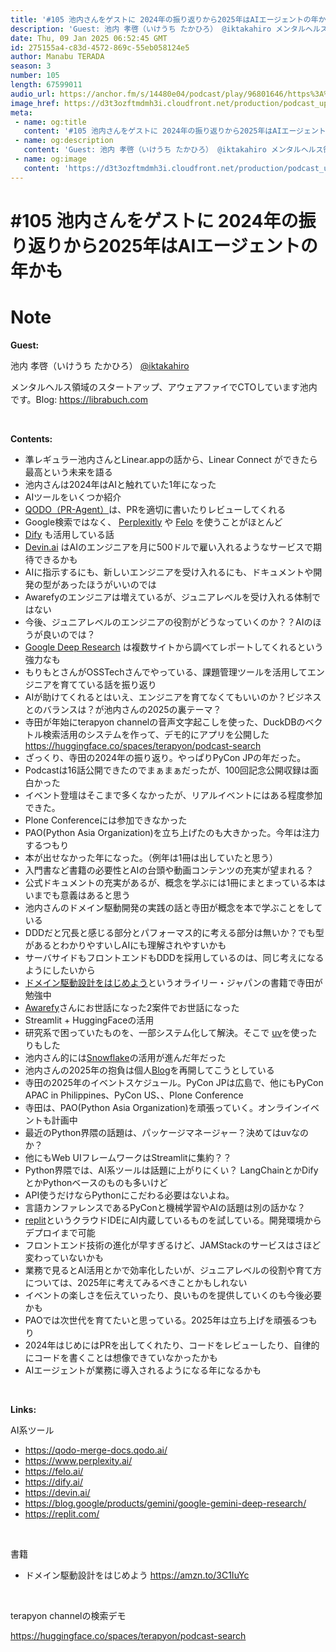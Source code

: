 ```yaml
---
title: '#105 池内さんをゲストに 2024年の振り返りから2025年はAIエージェントの年かも'
description: 'Guest: 池内 孝啓（いけうち たかひろ） @iktakahiro メンタルヘルス領域のスタートアップ、アウェアファイでCTOしています池内です。Blog: https://librabuch.c'
date: Thu, 09 Jan 2025 06:52:45 GMT
id: 275155a4-c83d-4572-869c-55eb058124e5
author: Manabu TERADA
season: 3
number: 105
length: 67599011
audio_url: https://anchor.fm/s/14480e04/podcast/play/96801646/https%3A%2F%2Fd3ctxlq1ktw2nl.cloudfront.net%2Fstaging%2F2025-0-9%2Fafde4fbd-bab1-4295-0313-5985979954b8.mp3
image_href: https://d3t3ozftmdmh3i.cloudfront.net/production/podcast_uploaded/3302665/3302665-1582446732992-f3e5401da36c1.jpg
meta:
 - name: og:title
   content: '#105 池内さんをゲストに 2024年の振り返りから2025年はAIエージェントの年かも'
 - name: og:description
   content: 'Guest: 池内 孝啓（いけうち たかひろ） @iktakahiro メンタルヘルス領域のスタートアップ、アウェアファイでCTOしています池内です。Blog: https://librabuch.c'
 - name: og:image
   content: 'https://d3t3ozftmdmh3i.cloudfront.net/production/podcast_uploaded/3302665/3302665-1582446732992-f3e5401da36c1.jpg'
---
```

# #105 池内さんをゲストに 2024年の振り返りから2025年はAIエージェントの年かも

<DisplayDate :dateStr="'Thu, 09 Jan 2025 06:52:45 GMT'" />
<DisplaySeason :season="3" :topic="105" />


# Note

<p><strong>Guest:</strong></p>
<p>池内 孝啓（いけうち たかひろ） <a href="https://twitter.com/iktakahiro" rel="ugc noopener noreferrer" target="_blank">@iktakahiro</a></p>
<p>メンタルヘルス領域のスタートアップ、アウェアファイでCTOしています池内です。Blog: <a href="https://librabuch.com" rel="ugc noopener noreferrer" target="_blank">https://librabuch.com</a> </p>
<p><br /></p>
<p><strong>Contents:</strong></p>
<ul>
 <li>準レギュラー池内さんとLinear.appの話から、Linear Connect ができたら最高という未来を語る</li>
 <li>池内さんは2024年はAIと触れていた1年になった</li>
  <li>AIツールをいくつか紹介</li>
  <li><a href="https://qodo-merge-docs.qodo.ai/" rel="ugc noopener noreferrer" target="_blank">QODO（PR-Agent）</a>は、PRを適切に書いたりレビューしてくれる</li>
  <li>Google検索ではなく、 <a href="https://www.perplexity.ai/" rel="ugc noopener noreferrer" target="_blank">Perplexitly</a> や <a href="https://felo.ai/" rel="ugc noopener noreferrer" target="_blank">Felo</a> を使うことがほとんど</li>
  <li><a href="https://dify.ai/" rel="ugc noopener noreferrer" target="_blank">Dify</a> も活用している話</li>
  <li><a href="https://devin.ai/" rel="ugc noopener noreferrer" target="_blank">Devin.ai</a> はAIのエンジニアを月に500ドルで雇い入れるようなサービスで期待できるかも</li>
  <li>AIに指示するにも、新しいエンジニアを受け入れるにも、ドキュメントや開発の型があったほうがいいのでは</li>
  <li>Awarefyのエンジニアは増えているが、ジュニアレベルを受け入れる体制ではない</li>
  <li>今後、ジュニアレベルのエンジニアの役割がどうなっていくのか？？AIのほうが良いのでは？</li>
  <li><a href="https://blog.google/products/gemini/google-gemini-deep-research/" rel="ugc noopener noreferrer" target="_blank">Google Deep Research</a> は複数サイトから調べてレポートしてくれるという強力なも</li>
  <li>もりもとさんがOSSTechさんでやっている、課題管理ツールを活用してエンジニアを育てている話を振り返り</li>
  <li>AIが助けてくれるとはいえ、エンジニアを育てなくてもいいのか？ビジネスとのバランスは？が池内さんの2025の裏テーマ？</li>
  <li>寺田が年始にterapyon channelの音声文字起こしを使った、DuckDBのベクトル検索活用のシステムを作って、デモ的にアプリを公開した <a href="https://huggingface.co/spaces/terapyon/podcast-search" rel="ugc noopener noreferrer" target="_blank">https://huggingface.co/spaces/terapyon/podcast-search</a></li>
  <li>ざっくり、寺田の2024年の振り返り。やっぱりPyCon JPの年だった。</li>
  <li>Podcastは16話公開できたのでまぁまぁだったが、100回記念公開収録は面白かった</li>
  <li>イベント登壇はそこまで多くなかったが、リアルイベントにはある程度参加できた。</li>
  <li>Plone Conferenceには参加できなかった</li>
  <li>PAO(Python Asia Organization)を立ち上げたのも大きかった。今年は注力するつもり</li>
  <li>本が出せなかった年になった。（例年は1冊は出していたと思う）</li>
  <li>入門書など書籍の必要性とAIの台頭や動画コンテンツの充実が望まれる？</li>
  <li>公式ドキュメントの充実があるが、概念を学ぶには1冊にまとまっている本はいまでも意義はあると思う</li>
  <li>池内さんのドメイン駆動開発の実践の話と寺田が概念を本で学ぶことをしている</li>
  <li>DDDだと冗長と感じる部分とパフォーマス的に考える部分は無いか？でも型があるとわかりやすいしAIにも理解されやすいかも</li>
  <li>サーバサイドもフロントエンドもDDDを採用しているのは、同じ考えになるようにしたいから</li>
  <li><a href="https://amzn.to/3C1IuYc" rel="ugc noopener noreferrer" target="_blank">ドメイン駆動設計をはじめよう</a>というオライリー・ジャパンの書籍で寺田が勉強中</li>
  <li><a href="https://www.awarefy.com/" rel="ugc noopener noreferrer" target="_blank">Awarefy</a>さんにお世話になった2案件でお世話になった</li>
  <li>Streamlit + HuggingFaceの活用</li>
  <li>研究系で困っていたものを、一部システム化して解決。そこで <a href="https://docs.astral.sh/uv/" rel="ugc noopener noreferrer" target="_blank">uv</a>を使ったりもした</li>
  <li>池内さん的には<a href="https://www.snowflake.com/ja/" rel="ugc noopener noreferrer" target="_blank">Snowflake</a>の活用が進んだ年だった</li>
  <li>池内さんの2025年の抱負は個人<a href="https://librabuch.com" rel="ugc noopener noreferrer" target="_blank">Blog</a>を再開してこうとしている</li>
  <li>寺田の2025年のイベントスケジュール。PyCon JPは広島で、他にもPyCon APAC in Philippines、PyCon US、、Plone Conference</li>
  <li>寺田は、PAO(Python Asia Organization)を頑張っていく。オンラインイベントも計画中</li>
  <li>最近のPython界隈の話題は、パッケージマネージャー？決めてはuvなのか？</li>
  <li>他にもWeb UIフレームワークはStreamlitに集約？？</li>
  <li>Python界隈では、AI系ツールは話題に上がりにくい？ LangChainとかDifyとかPythonベースのものも多いけど</li>
  <li>API使うだけならPythonにこだわる必要はないよね。</li>
  <li>言語カンファレンスであるPyConと機械学習やAIの話題は別の話かな？</li>
  <li><a href="https://replit.com/" rel="ugc noopener noreferrer" target="_blank">replit</a>というクラウドIDEにAI内蔵しているものを試している。開発環境からデプロイまで可能</li>
  <li>フロントエンド技術の進化が早すぎるけど、JAMStackのサービスはさほど変わっていないかも</li>
  <li>業務で見るとAI活用とかで効率化したいが、ジュニアレベルの役割や育て方については、2025年に考えてみるべきことかもしれない</li>
  <li>イベントの楽しさを伝えていったり、良いものを提供していくのも今後必要かも</li>
  <li>PAOでは次世代を育てたいと思っている。2025年は立ち上げを頑張るつもり</li>
  <li>2024年はじめにはPRを出してくれたり、コードをレビューしたり、自律的にコードを書くことは想像できていなかったかも</li>
  <li>AIエージェントが業務に導入されるようになる年になるかも</li>
</ul>
<p><br /></p>
<p><strong>Links:</strong></p>
<p>AI系ツール</p>
<ul>
  <li><a href="https://qodo-merge-docs.qodo.ai/" rel="ugc noopener noreferrer" target="_blank">https://qodo-merge-docs.qodo.ai/</a></li>
  <li><a href="https://www.perplexity.ai/" rel="ugc noopener noreferrer" target="_blank">https://www.perplexity.ai/</a></li>
  <li><a href="https://felo.ai/" rel="ugc noopener noreferrer" target="_blank">https://felo.ai/</a></li>
  <li><a href="https://dify.ai/" rel="ugc noopener noreferrer" target="_blank">https://dify.ai/</a></li>
  <li><a href="https://devin.ai/" rel="ugc noopener noreferrer" target="_blank">https://devin.ai/</a></li>
  <li><a href="https://blog.google/products/gemini/google-gemini-deep-research/" rel="ugc noopener noreferrer" target="_blank">https://blog.google/products/gemini/google-gemini-deep-research/</a></li>
  <li><a href="https://replit.com/" rel="ugc noopener noreferrer" target="_blank">https://replit.com/</a></li>
</ul>
<p><br /></p>
<p>書籍</p>
<ul>
  <li>ドメイン駆動設計をはじめよう <a href="https://amzn.to/3C1IuYc" rel="ugc noopener noreferrer" target="_blank">https://amzn.to/3C1IuYc</a></li>
</ul>
<p><br /></p>
<p>terapyon channelの検索デモ</p>
<p><a href="https://huggingface.co/spaces/terapyon/podcast-search" rel="ugc noopener noreferrer" target="_blank">⁠https://huggingface.co/spaces/terapyon/podcast-search⁠</a></p>



<Player title="#105 池内さんをゲストに 2024年の振り返りから2025年はAIエージェントの年かも" 
  audio_url="https://anchor.fm/s/14480e04/podcast/play/96801646/https%3A%2F%2Fd3ctxlq1ktw2nl.cloudfront.net%2Fstaging%2F2025-0-9%2Fafde4fbd-bab1-4295-0313-5985979954b8.mp3" 
  image_href="https://d3t3ozftmdmh3i.cloudfront.net/production/podcast_uploaded/3302665/3302665-1582446732992-f3e5401da36c1.jpg" 
/>

